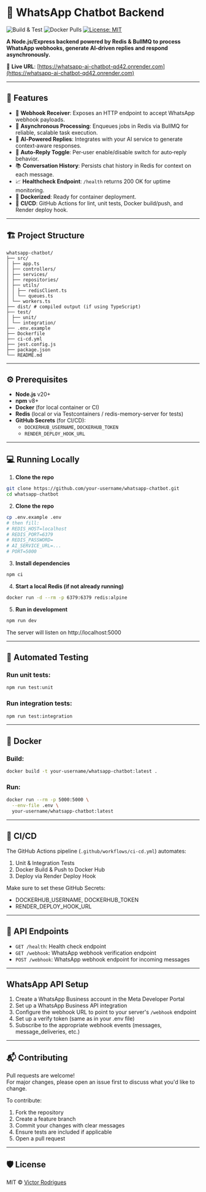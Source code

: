 # 🤖 WhatsApp Chatbot Backend

![Build & Test](https://img.shields.io/github/actions/workflow/status/victortsrodrigues/whatsapp-ai-chatbot/ci-cd.yml?branch=main)
![Docker Pulls](https://img.shields.io/docker/pulls/victortsrodrigues/republica-whatsapp-ai-chatbot)
[![License: MIT](https://img.shields.io/badge/License-MIT-yellow.svg)](https://opensource.org/licenses/MIT)

**A Node.js/Express backend powered by Redis & BullMQ to process WhatsApp webhooks, generate AI‑driven replies and respond asynchronously.**

🔗 **Live URL**: [https://whatsapp-ai-chatbot-qd42.onrender.com](https://whatsapp-ai-chatbot-qd42.onrender.com)

---

## 🚀 Features

- 🔄 **Webhook Receiver**: Exposes an HTTP endpoint to accept WhatsApp webhook payloads.  
- 📨 **Asynchronous Processing**: Enqueues jobs in Redis via BullMQ for reliable, scalable task execution.  
- 🤖 **AI‑Powered Replies**: Integrates with your AI service to generate context‑aware responses.  
- 💬 **Auto‑Reply Toggle**: Per‑user enable/disable switch for auto‑reply behavior.  
- 📚 **Conversation History**: Persists chat history in Redis for context on each message.  
- 📈 **Healthcheck Endpoint**: `/health` returns 200 OK for uptime monitoring.  
- 🐳 **Dockerized**: Ready for container deployment.  
- 🔧 **CI/CD**: GitHub Actions for lint, unit tests, Docker build/push, and Render deploy hook.

---

## 🏗️ Project Structure
```
whatsapp-chatbot/
├── src/
│ ├── app.ts
│ ├── controllers/
│ ├── services/
│ ├── repositories/
│ ├── utils/
│ │ ├── redisClient.ts
│ │ └── queues.ts
│ └── workers.ts
├── dist/ # compiled output (if using TypeScript)
├── test/
│ ├── unit/
│ └── integration/
├── .env.example
├── Dockerfile
├── ci-cd.yml
├── jest.config.js
├── package.json
└── README.md
```

---

## ⚙️ Prerequisites

- **Node.js** v20+  
- **npm** v8+  
- **Docker** (for local container or CI)  
- **Redis** (local or via Testcontainers / redis-memory-server for tests)  
- **GitHub Secrets** (for CI/CD):  
  - `DOCKERHUB_USERNAME`, `DOCKERHUB_TOKEN`  
  - `RENDER_DEPLOY_HOOK_URL`

---

## 💻 Running Locally

1. **Clone the repo**  
```bash
git clone https://github.com/your-username/whatsapp-chatbot.git
cd whatsapp-chatbot
```

2. **Clone the repo**
```bash	
cp .env.example .env
# then fill:
# REDIS_HOST=localhost
# REDIS_PORT=6379
# REDIS_PASSWORD=
# AI_SERVICE_URL=...
# PORT=5000
```

3. **Install dependencies**
```bash	
npm ci
```

4. **Start a local Redis (if not already running)**
```bash	
docker run -d --rm -p 6379:6379 redis:alpine
```

5. **Run in development**
```bash
npm run dev
```
The server will listen on http://localhost:5000

---

## 🧪 Automated Testing

### Run unit tests:
```bash
npm run test:unit
```

### Run integration tests:
```bash
npm run test:integration
```

---

## 🐳 Docker

### Build:
```bash
docker build -t your-username/whatsapp-chatbot:latest .
```

### Run:
```bash
docker run --rm -p 5000:5000 \
  --env-file .env \
  your-username/whatsapp-chatbot:latest
```

---

## 🔁 CI/CD

The GitHub Actions pipeline (`.github/workflows/ci-cd.yml`) automates:
1. Unit & Integration Tests
2. Docker Build & Push to Docker Hub
3. Deploy via Render Deploy Hook

Make sure to set these GitHub Secrets:
- DOCKERHUB_USERNAME, DOCKERHUB_TOKEN
- RENDER_DEPLOY_HOOK_URL

---

## 📡 API Endpoints

- `GET /health`: Health check endpoint
- `GET /webhook`: WhatsApp webhook verification endpoint
- `POST /webhook`: WhatsApp webhook endpoint for incoming messages

---

## WhatsApp API Setup

1. Create a WhatsApp Business account in the Meta Developer Portal
2. Set up a WhatsApp Business API integration
3. Configure the webhook URL to point to your server's `/webhook` endpoint
4. Set up a verify token (same as in your .env file)
5. Subscribe to the appropriate webhook events (messages, message_deliveries, etc.)

---

## 📬 Contributing
Pull requests are welcome!  
For major changes, please open an issue first to discuss what you'd like to change.

To contribute:
1. Fork the repository  
2. Create a feature branch  
3. Commit your changes with clear messages  
4. Ensure tests are included if applicable  
5. Open a pull request 

---

## 🛡️ License
MIT © [Victor Rodrigues](https://github.com/victortsrodrigues)

